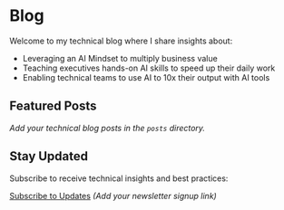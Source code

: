 # Blog

Welcome to my technical blog where I share insights about:

- Leveraging an AI Mindset to multiply business value
- Teaching executives hands-on AI skills to speed up their daily work
- Enabling technical teams to use AI to 10x their output with AI tools


## Featured Posts

*Add your technical blog posts in the `posts` directory.*

## Stay Updated

Subscribe to receive technical insights and best practices:

[Subscribe to Updates](#) *(Add your newsletter signup link)*

